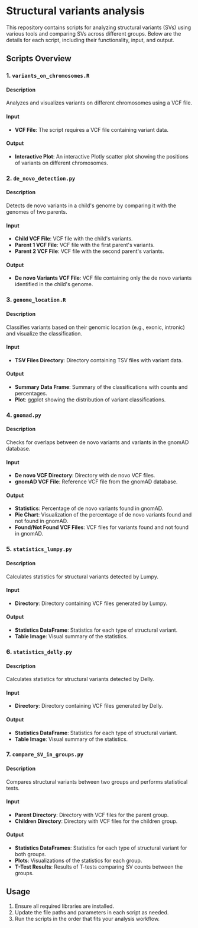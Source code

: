 # Structural variants analysis

This repository contains scripts for analyzing structural variants (SVs) using various tools and comparing SVs across different groups. Below are the details for each script, including their functionality, input, and output.

## Scripts Overview

### 1. `variants_on_chromosomes.R`
#### Description
Analyzes and visualizes variants on different chromosomes using a VCF file.

#### Input
- **VCF File**: The script requires a VCF file containing variant data.

#### Output
- **Interactive Plot**: An interactive Plotly scatter plot showing the positions of variants on different chromosomes.

### 2. `de_novo_detection.py`
#### Description
Detects de novo variants in a child's genome by comparing it with the genomes of two parents.

#### Input
- **Child VCF File**: VCF file with the child's variants.
- **Parent 1 VCF File**: VCF file with the first parent's variants.
- **Parent 2 VCF File**: VCF file with the second parent's variants.

#### Output
- **De novo Variants VCF File**: VCF file containing only the de novo variants identified in the child's genome.

### 3. `genome_location.R`
#### Description
Classifies variants based on their genomic location (e.g., exonic, intronic) and visualize the classification.

#### Input
- **TSV Files Directory**: Directory containing TSV files with variant data.

#### Output
- **Summary Data Frame**: Summary of the classifications with counts and percentages.
- **Plot**: ggplot showing the distribution of variant classifications.

### 4. `gnomad.py`
#### Description
Checks for overlaps between de novo variants and variants in the gnomAD database.

#### Input
- **De novo VCF Directory**: Directory with de novo VCF files.
- **gnomAD VCF File**: Reference VCF file from the gnomAD database.

#### Output
- **Statistics**: Percentage of de novo variants found in gnomAD.
- **Pie Chart**: Visualization of the percentage of de novo variants found and not found in gnomAD.
- **Found/Not Found VCF Files**: VCF files for variants found and not found in gnomAD.

### 5. `statistics_lumpy.py`
#### Description
Calculates statistics for structural variants detected by Lumpy.

#### Input
- **Directory**: Directory containing VCF files generated by Lumpy.

#### Output
- **Statistics DataFrame**: Statistics for each type of structural variant.
- **Table Image**: Visual summary of the statistics.

### 6. `statistics_delly.py`
#### Description
Calculates statistics for structural variants detected by Delly.

#### Input
- **Directory**: Directory containing VCF files generated by Delly.

#### Output
- **Statistics DataFrame**: Statistics for each type of structural variant.
- **Table Image**: Visual summary of the statistics.

### 7. `compare_SV_in_groups.py`
#### Description
Compares structural variants between two groups and performs statistical tests.

#### Input
- **Parent Directory**: Directory with VCF files for the parent group.
- **Children Directory**: Directory with VCF files for the children group.

#### Output
- **Statistics DataFrames**: Statistics for each type of structural variant for both groups.
- **Plots**: Visualizations of the statistics for each group.
- **T-Test Results**: Results of T-tests comparing SV counts between the groups.

## Usage
1. Ensure all required libraries are installed.
2. Update the file paths and parameters in each script as needed.
3. Run the scripts in the order that fits your analysis workflow.


